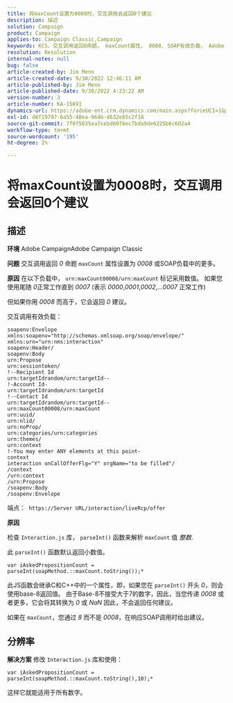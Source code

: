 ```yaml
---
title: 将maxCount设置为0008时，交互调用会返回0个建议
description: 描述
solution: Campaign
product: Campaign
applies-to: Campaign Classic,Campaign
keywords: KCS，交互调用返回0命题， maxCount属性， 0008, SOAP有效负载， Adobe Campaign, Adobe Campaign Classic
resolution: Resolution
internal-notes: null
bug: false
article-created-by: Jim Menn
article-created-date: 9/30/2022 12:46:11 AM
article-published-by: Jim Menn
article-published-date: 9/30/2022 4:23:22 AM
version-number: 3
article-number: KA-15691
dynamics-url: https://adobe-ent.crm.dynamics.com/main.aspx?forceUCI=1&pagetype=entityrecord&etn=knowledgearticle&id=178a6d43-5940-ed11-9db1-0022480866ad
exl-id: d6f19797-6a55-48ea-964b-d632e65c2f18
source-git-commit: 7f0f5035ea7cebd60f6ec7bda9de6225b6c602a4
workflow-type: tm+mt
source-wordcount: '195'
ht-degree: 2%

---
```


# 将maxCount设置为0008时，交互调用会返回0个建议

## 描述


<b>环境</b>
Adobe CampaignAdobe Campaign Classic

<b>问题</b>
交互调用返回 *0* 命题 `maxCount` 属性设置为 *0008* 或SOAP负载中的更多。

<b>原因</b>
在以下负载中， `urn:maxCount00008/urn:maxCount` 标记采用数值。
如果您使用尾随 *0*&#x200B;正常工作直到 *0007* (表示 *0000*,*0001*,*0002*,...*0007* 正常工作)

但如果你用 *0008* 而高于，它会返回 *0* 建议。

交互调用有效负载：


```
soapenv:Envelope xmlns:soapenv="http://schemas.xmlsoap.org/soap/envelope/" xmlns:urn="urn:nms:interaction"
soapenv:Header/
soapenv:Body
urn:Propose
urn:sessiontoken/
!--Recipient Id
urn:targetIdrandom/urn:targetId--
!-Account Id-
urn:targetIdrandom/urn:targetId
!--Contact Id
urn:targetIdrandom/urn:targetId--
urn:maxCount00008/urn:maxCount
urn:uuid/
urn:nlid/
urn:noProp/
urn:categories/urn:categories
urn:themes/
urn:context
!-You may enter ANY elements at this point-
context
interaction onCallOfferFlg="Y" orgName="to be filled"/
/context
/urn:context
/urn:Propose
/soapenv:Body
/soapenv:Envelope
```




端点： 
`https://Server URL/interaction/liveRcp/offer`

<b>原因</b>

检查 `Interaction.js` 库， `parseInt()` 函数来解析 `maxCount` 值 *整数*.

此 `parseInt()` 函数默认返回小数值。


```
var iAskedPropositionCount = parseInt(soapMethod.::maxCount.toString());*
```


此JS函数会继承C和C++中的一个属性，即，如果您在 `parseInt()` 开头 *0*，则会使用base-8返回值。
由于Base-8不接受大于7的数字，因此，当您传递 *0008* 或者更多，它会将其转换为 *0* 或 *NaN* 因此，不会返回任何建议。

如果在 `maxCount`，您通过 *8* 而不是 *0008*，在响应SOAP调用时给出建议。


## 分辨率


<b>解决方案</b>
修改 `Interaction.js` 库和使用：




```
var iAskedPropositionCount = parseInt(soapMethod.::maxCount.toString(),10);*
```




这样它就能适用于所有数字。
